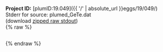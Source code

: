 **Project ID:** [plumID:19.049]({{ '/' | absolute_url }}eggs/19/049/)  
Stderr for source:  plumed_GeTe.dat   
(download [zipped raw stdout](plumed_GeTe.dat.plumed.stdout.txt.zip))  
{% raw %}
<pre>
</pre>
{% endraw %}
